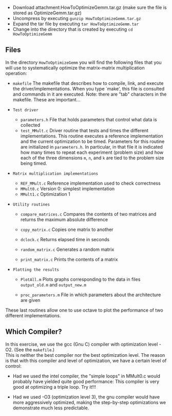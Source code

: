  * Download attachment:HowToOptimizeGemm.tar.gz  (make sure the file is stored as OptimizeGemm.tar.gz)
 * Uncompress by executing `gunzip HowToOptimizeGemm.tar.gz`
 * Expand the tar file by executing `tar HowToOptimizeGemm.tar`
 * Change into the directory that is created by executing `cd HowToOptimizeGemm`

## Files

In the directory `HowToOptimizeGemm` you will find the following files
that you will use to systematically optimize the matrix-matrix multiplication
operation:

* `makefile`
The makefile that describes how to compile, link, and execute the driver/implementations. When you type `make', this file is consulted and commands in it are executed.  Note: there are "tab" characters in the makefile. These are important...
* `Test driver`
  * `parameters.h`
File that holds parameters that control what data is collected
  * `test_MMult.c` Driver routine that tests and times the different implementations. This routine executes a reference implementation and the current optimization to be timed.  Parameters for this routine are initialized in `parameters.h`.  In particular, in that file it is indicated how many times to repeat each experiment (problem size) and how each of the three dimensions `m`, `n`, and `k` are tied to the problem size being timed.
* `Matrix multiplication implementations`
  * `REF_MMult.c` Reference implementation used to check correctness 
  * `MMult0.c` Version 0: simplest implementation
  * `MMult1.c` Optimization 1

* `Utility routines`

  * `compare_matrices.c` Compares the contents of two matrices and returns the maximum absolute difference

  * `copy_matrix.c` Copies one matrix to another

  * `dclock.c` Returns elapsed time in seconds

  * `random_matrix.c` Generates a random matrix

  * `print_matrix.c` Prints the contents of a matrix

* `Plotting the results`

  * `PlotAll.m` Plots graphs corresponding to the data in files `output_old.m` and `output_new.m`

  * `proc_parameters.m` File in which parameters about the architecture are given









These last routines allow one to use octave to plot the performance of two 
different implementations.

## Which Compiler?

In this exercise, we use the gcc (Gnu C) compiler with optimization level -O2.  (See the `makefile`.)  
This is neither the best compiler nor the best optimization level.  The reason is that with this compiler and
level of optimization, we have a certain level of control:

 * Had we used the intel compiler, the "simple loops" in MMult0.c would probably have yielded quite good performance:  This compiler is very good at optimizing a triple loop.  Try it!!!

 * Had we used -O3 (optimization level 3), the gnu compiler would have more aggressively optimized, making the step-by-step optimizations we demonstrate much less predictable.



